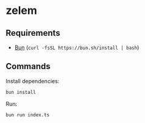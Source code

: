 # zelem

## Requirements

- [Bun](https://bun.sh/) (`curl -fsSL https://bun.sh/install | bash`)

## Commands
Install dependencies:
```bash
bun install
```

Run:
```bash
bun run index.ts
```
